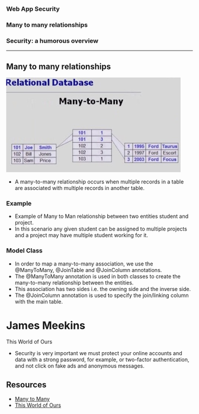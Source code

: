 ### Web App Security
### Many to many relationships
### Security: a humorous overview

--- 
## Many to many relationships
![](/assets/mm.jpg)
 - A many-to-many relationship occurs when multiple records in a table are associated with multiple records in another table.
### Example

- Example of Many to Man relationship between two entities student and project.
- In this scenario any given student can be assigned to multiple projects and a project may have multiple student working for it.

### Model Class 

- In order to map a many-to-many association, we use the @ManyToMany, @JoinTable and @JoinColumn annotations.
- The @ManyToMany annotation is used in both classes to create the many-to-many relationship between the entities.
- This association has two sides i.e. the owning side and the inverse side.
- The @JoinColumn annotation is used to specify the join/linking column with the main table.

# James Meekins 
This World of Ours
- Security is very important we must protect your online accounts and data with a strong password, for example, or two-factor authentication, and not click on fake ads and anonymous messages.

## Resources

- [Many to Many](https://www.baeldung.com/hibernate-many-to-many)
- [This World of Ours](https://scholar.harvard.edu/files/mickens/files/thisworldofours.pdf)